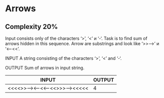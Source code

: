 # Arrows
## Complexity 20%

Input consists only of the characters ‘>’, ‘<’ и ‘-‘. Task is to find sum of arrows hidden in this sequence. Arrow are
substrings and look like ‘>>-->’ и ‘<--<<’.

INPUT A string consisting of the characters ‘>’, ‘<’ and ‘-‘.

OUTPUT Sum of arrows in input string.


| INPUT                             | OUTPUT                 |
|-----------------------------------|------------------------|
|<<<<>>--><--<<--<<>>>--><<<<<	    | 4                      |
